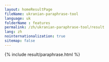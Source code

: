 ```yaml
---
layout: homeResultPage
fileName: ukranian-paraphrase-tool
language: uk
folderName : features
permalink: /zh/ukranian-paraphrase-tool/result
lang: zh
nointernationalization: true
sitemap: false
---
```

{% include result/paraphrase.html %}

<script src="/js/result/paraprashing.js" data-foldername="{{page.folderName}}" data-lang="{{page.lang}}"></script>